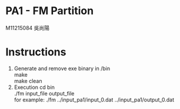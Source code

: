 # PA1 - FM Partition </BR>
M11215084 吳尚陽 </BR>
# Instructions </BR>
1. Generate and remove exe binary in /bin </BR>
make </BR>
make clean </BR>
2. Execution
cd bin </BR>
./fm input_file output_file </BR>
for example: ./fm ../input_pa1/input_0.dat ../input_pa1/output_0.dat </BR>
